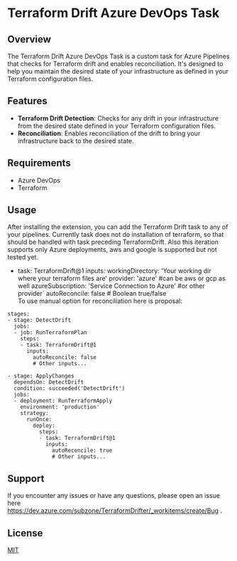 # Terraform Drift Azure DevOps Task

## Overview

The Terraform Drift Azure DevOps Task is a custom task for Azure Pipelines that checks for Terraform drift and enables reconciliation. It's designed to help you maintain the desired state of your infrastructure as defined in your Terraform configuration files.

## Features

- **Terraform Drift Detection**: Checks for any drift in your infrastructure from the desired state defined in your Terraform configuration files.
- **Reconciliation**: Enables reconciliation of the drift to bring your infrastructure back to the desired state.

## Requirements

- Azure DevOps
- Terraform

## Usage

After installing the extension, you can add the Terraform Drift task to any of your pipelines. Currently task does not do installation of terraform, so that should be handled with task preceding TerraformDrift. Also this iteration supports only Azure deployments, aws and google is supported but not tested yet.

- task: TerraformDrift@1
    inputs:
        workingDirectory: 'Your working dir where your terraform files are'
        provider: 'azure'  #can be aws or gcp as well
        azureSubscription: 'Service Connection to Azure' #or other provider`
        autoReconcile: false # Boolean true/false  
To use manual option for reconciliation here is proposal:

```
stages:
- stage: DetectDrift
  jobs:
  - job: RunTerraformPlan
    steps:
    - task: TerraformDrift@1
      inputs:
        autoReconcile: false
        # Other inputs...

- stage: ApplyChanges
  dependsOn: DetectDrift
  condition: succeeded('DetectDrift')
  jobs:
  - deployment: RunTerraformApply
    environment: 'production'
    strategy:
      runOnce:
        deploy:
          steps:
          - task: TerraformDrift@1
            inputs:
              autoReconcile: true
              # Other inputs...
```
## Support

If you encounter any issues or have any questions, please open an issue here https://dev.azure.com/subzone/TerraformDrifter/_workitems/create/Bug .

## License

[MIT](https://choosealicense.com/licenses/mit/)
